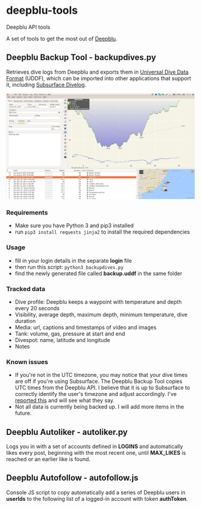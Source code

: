 # deepblu-tools
Deepblu API tools

A set of tools to get the most out of [Deepblu](https://deepblu.com).

## Deepblu Backup Tool - backupdives.py
Retrieves dive logs from Deepblu and exports them in [Universal Dive Data Format](http://uddf.org) (UDDF), which can be imported into other applications that support it, including [Subsurface Divelog](https://subsurface-divelog.org/).

![Deepblu logs imported into Subsurface](/images/imported_into_subsurface.jpg)

### Requirements
- Make sure you have Python 3 and pip3 installed
- run `pip3 install requests jinja2` to install the required dependencies

### Usage
- fill in your login details in the separate **login** file
- then run this script: `python3 backupdives.py`
- find the newly generated file called **backup.uddf** in the same folder

### Tracked data
- Dive profile: Deepblu keeps a waypoint with temperature and depth every 20 seconds
- Visibility, average depth, maximum depth, minimum temperature, dive duration
- Media: url, captions and timestamps of video and images
- Tank: volume, gas, pressure at start and end
- Divespot: name, latitude and longitude
- Notes

### Known issues
- If you're not in the UTC timezone, you may notice that your dive times are off if you're using Subsurface. The Deepblu Backup Tool copies UTC times from the Deepblu API. I believe that it is up to Subsurface to correctly identify the user's timezone and adjust accordingly. I've [reported this](https://github.com/Subsurface-divelog/subsurface/issues/907) and will see what they say.
- Not all data is currently being backed up. I will add more items in the future.

## Deepblu Autoliker - autoliker.py
Logs you in with a set of accounts defined in **LOGINS** and automatically likes every post, beginning with the most recent one, until **MAX_LIKES** is reached or an earlier like is found.

## Deepblu Autofollow - autofollow.js
Console JS script to copy automatically add a series of Deepblu users in **userIds** to the following list of a logged-in account with token **authToken**.